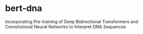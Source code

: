 # bert-dna
Incorporating Pre-training of Deep Bidirectional Transformers and Convolutional Neural Networks to Interpret DNA Sequences
